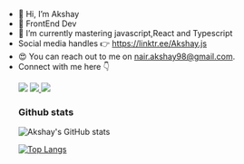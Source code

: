 - 👋 Hi, I’m Akshay 
- 👀 FrontEnd Dev
- 🌱 I’m currently mastering javascript,React and Typescript
- Social media handles 👉 https://linktr.ee/Akshay.js
- 😍 You can reach out to me on nair.akshay98@gmail.com.
- Connect with me here 👇
<ul>
<a href="https://twitter.com/Kshy_nair"><img src="https://img.shields.io/badge/Twitter-1DA1F2?style=for-the-badge&logo=twitter&logoColor=white"/></a>
  <a href="https://www.linkedin.com/in/akshay-nair-a70b2b1b0/"> <img src="https://img.shields.io/badge/LinkedIn-0077B5?style=for-the-badge&logo=linkedin&logoColor=white"/> </a>  <a href="https://hashnode.com/@akshaay98"> <img src="https://img.shields.io/badge/Hashnode-2962FF?style=for-the-badge&logo=hashnode&logoColor=white"/> </a>

  <h3>Github stats</h3>

![Akshay's GitHub stats](https://github-readme-stats.vercel.app/api?username=akshaay9&count_private=true&hide=stars,issues&show_icons=true)


[![Top Langs](https://github-readme-stats.vercel.app/api/top-langs/?username=anuraghazra&layout=compact)](https://github.com/akshaay9/github-readme-stats)

